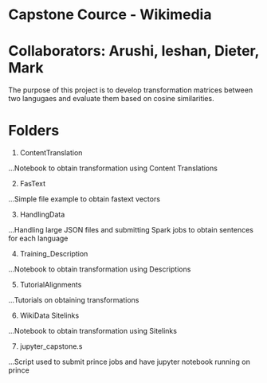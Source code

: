# Capstone Cource - Wikimedia
# Collaborators: Arushi, Ieshan, Dieter, Mark 

The purpose of this project is to develop transformation matrices between two langugaes and evaluate them based on cosine similarities. 

# Folders
1. ContentTranslation

...Notebook to obtain transformation using Content Translations

2. FasText

...Simple file example to obtain fastext vectors

3. HandlingData

...Handling large JSON files and submitting Spark jobs to obtain sentences for each language

4. Training_Description

...Notebook to obtain transformation using Descriptions

5. TutorialAlignments

...Tutorials on obtaining transformations

6. WikiData Sitelinks 

...Notebook to obtain transformation using Sitelinks

7. jupyter_capstone.s

...Script used to submit prince jobs and have jupyter notebook running on prince 
